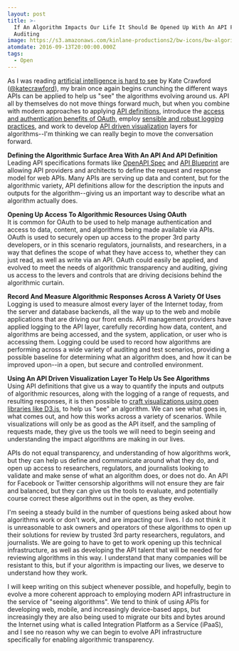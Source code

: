 ```yaml
---
layout: post
title: >-
  If An Algorithm Impacts Our Life It Should Be Opened Up With An API For
  Auditing
image: https://s3.amazonaws.com/kinlane-productions2/bw-icons/bw-algorithm-flow.png
atomdate: 2016-09-13T20:00:00.000Z
tags:
  - Open
---
```

As I was reading [artificial intelligence is hard to see](https://medium.com/@katecrawford/artificial-intelligence-is-hard-to-see-a71e74f386db#.rmv7mf65l) by Kate Crawford ([@katecrawford](https://twitter.com/katecrawford)), my brain once again begins crunching the different ways APIs can be applied to help us "see" the algorithms evolving around us. API all by themselves do not move things forward much, but when you combine with modern approaches to applying [API definitions](http://definitions.apievangelist.com/), introduce the [access and authentication benefits of OAuth](http://authentication.apievangelist.com), employ [sensible and robust logging practices](http://logging.apievangelist.com), and work to develop [API driven visualization](http://visualization.apievangelist.com/) layers for algorithms--I'm thinking we can really begin to move the conversation forward.

**Defining the Algorithmic Surface Area With An API And API Definition**  
Leading API specifications formats like [OpenAPI Spec](https://openapis.org/specification) and [API Blueprint](http://apiblueprint.org) are allowing API providers and architects to define the request and response model for web APIs. Many APIs are serving up data and content, but for the algorithmic variety, API definitions allow for the description the inputs and outputs for the algorithm--giving us an important way to describe what an algorithm actually does. 

**Opening Up Access To Algorithmic Resources Using OAuth**  
It is common for OAuth to be used to help manage authentication and access to data, content, and algorithms being made available via APIs. OAuth is used to securely open up access to the proper 3rd party developers, or in this scenario regulators, journalists, and researchers, in a way that defines the scope of what they have access to, whether they can just read, as well as write via an API. OAuth could easily be applied, and evolved to meet the needs of algorithmic transparency and auditing, giving us access to the levers and controls that are driving decisions behind the algorithmic curtain.

**Record And Measure Algorithmic Responses Across A Variety Of Uses**  
Logging is used to measure almost every layer of the Internet today, from the server and database backends, all the way up to the web and mobile applications that are driving our front ends. API management providers have applied logging to the API layer, carefully recording how data, content, and algorithms are being accessed, and the system, application, or user who is accessing them. Logging could be used to record how algorithms are performing across a wide variety of auditing and test scenarios, providing a possible baseline for determining what an algorithm does, and how it can be improved upon--in a open, but secure and controlled environment.

**Using An API Driven Visualization Layer To Help Us See Algorithms**  
Using API definitions that give us a way to quantify the inputs and outputs of algorithmic resources, along with the logging of a range of requests, and resulting responses, it is then possible to [craft visualizations using open libraries like D3.js](http://d3js.org/), to help us "see" an algorithm. We can see what goes in, what comes out, and how this works across a variety of scenarios. While visualizations will only be as good as the API itself, and the sampling of requests made, they give us the tools we will need to begin seeing and understanding the impact algorithms are making in our lives. 

APIs do not equal transparency, and understanding of how algorithms work, but they can help us define and communicate around what they do, and open up access to researchers, regulators, and journalists looking to validate and make sense of what an algorithm does, or does not do. An API for Facebook or Twitter censorship algorithms will not ensure they are fair and balanced, but they can give us the tools to evaluate, and potentially course correct these algorithms out in the open, as they evolve.

I'm seeing a steady build in the number of questions being asked about how algorithms work or don't work, and are impacting our lives. I do not think it is unreasonable to ask owners and operators of these algorithms to open up their solutions for review by trusted 3rd party researchers, regulators, and journalists. We are going to have to get to work opening up this technical infrastructure, as well as developing the API talent that will be needed for reviewing algorithms in this way. I understand that many companies will be resistant to this, but if your algorithm is impacting our lives, we deserve to understand how they work.

I will keep writing on this subject whenever possible, and hopefully, begin to evolve a more coherent approach to employing modern API infrastructure in the service of "seeing algorithms". We tend to think of using APIs for developing web, mobile, and increasingly device-based apps, but increasingly they are also being used to migrate our bits and bytes around the Internet using what is called Integration Platform as a Service (iPaaS), and I see no reason why we can begin to evolve API infrastructure specifically for enabling algorithmic transparency.